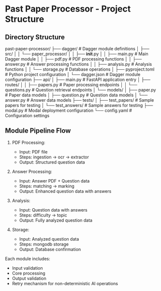 # Past Paper Processor - Project Structure

## Directory Structure
past-paper-processor/
├── dagger/                          # Dagger module definitions
│   ├── src/
│   │   └── paper_processor/
│   │       ├── __init__.py
│   │       ├── main.py             # Main Dagger module
│   │       ├── pdf.py             # PDF processing functions
│   │       ├── answer.py          # Answer processing functions
│   │       ├── analysis.py        # Analysis functions
│   │       └── storage.py         # Database operations
│   ├── pyproject.toml             # Python project configuration
│   └── dagger.json                # Dagger module configuration
├── api/
│   ├── main.py                    # FastAPI application entry
│   ├── routes/
│   │   ├── papers.py             # Paper processing endpoints
│   │   └── questions.py          # Question retrieval endpoints
│   └── models/
│       ├── paper.py              # Paper data models
│       ├── question.py           # Question data models
│       └── answer.py             # Answer data models
├── tests/
│   ├── test_papers/             # Sample papers for testing
│   └── test_answers/            # Sample answers for testing
├── modal.py                      # Modal deployment configuration
└── config.yaml                   # Configuration settings

## Module Pipeline Flow

1. PDF Processing:
   - Input: PDF file
   - Steps: ingestion -> ocr -> extractor
   - Output: Structured question data

2. Answer Processing:
   - Input: Answer PDF + Question data
   - Steps: matching -> marking
   - Output: Enhanced question data with answers

3. Analysis:
   - Input: Question data with answers
   - Steps: difficulty -> topic
   - Output: Fully analyzed question data

4. Storage:
   - Input: Analyzed question data
   - Steps: mongodb storage
   - Output: Database confirmation

Each module includes:
- Input validation
- Core processing
- Output validation
- Retry mechanism for non-deterministic AI operations